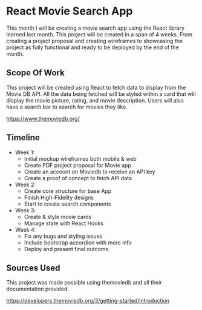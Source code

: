 # React Movie Search App

This month I will be creating a movie search app using the React library learned last month. This project will be created in a span of 4 weeks. From creating a project proposal and creating wireframes to showcasing the project as fully functional and ready to be deployed by the end of the month.

## Scope Of Work

This project will be created using React to fetch data to display from the Movie DB API. All the data being fetched will be styled within a card that will display the movie picture, rating, and movie description. Users will also have a search bar to search for movies they like.

https://www.themoviedb.org/

## Timeline

* Week 1: 
	- Initial mockup wireframes both mobile & web
	- Create PDF project proposal for Movie app
	- Create an account on Moviedb to receive an API key
	- Create a proof of concept to fetch API data
* Week 2:
	- Create core structure for base App
	- Finish High-Fidelity designs
	- Start to create search components
* Week 3:
	- Create & style movie cards
	- Manage state with React Hooks
* Week 4:
	- Fix any bugs and styling issues
	- Include bootstrap accordion with more info
	- Deploy and present final outcome

## Sources Used

This project was made possible using themoviedb and all their documentation provided.

https://developers.themoviedb.org/3/getting-started/introduction
